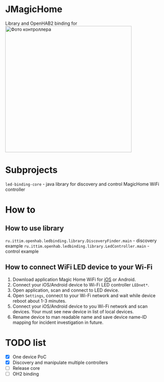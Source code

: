 # JMagicHome
Library and OpenHAB2 binding for 
<img src="readme/controller.jpg" width="400" height="400" alt="Фото контроллера" title="Именно такой контроллер использую я"/>

# Subprojects
`led-binding-core` - java library for discovery and control MagicHome WiFi controller

# How to

## How to use library
`ru.ittim.openhab.ledbinding.library.DiscoveryFinder.main` - discovery example
`ru.ittim.openhab.ledbinding.library.LedController.main` - control example

## How to connect WiFi LED device to your Wi-Fi
1. Download application Magic Home WiFi for [iOS](https://itunes.apple.com/ru/app/magic-home-wifi/id944574066?mt=8) or Android.
2. Connect your iOS/Android device to Wi-Fi LED controller `LEDnet*`.
3. Open application, scan and connect to LED device.
4. Open `Settings`, connect to your Wi-Fi network and wait while device reboot about 1-3 minutes.
5. Connect your iOS/Android device to you Wi-Fi network and scan devices. Your must see new device in list of local devices.
6. Rename device to man readable name and save device name-ID mapping for incident investigation in future.

# TODO list
- [x] One device PoC 
- [x] Discovery and manipulate multiple controllers
- [ ] Release core
- [ ] OH2 binding
